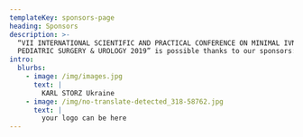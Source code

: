 ```yaml
---
templateKey: sponsors-page
heading: Sponsors
description: >-
  “VII INTERNATIONAL SCIENTIFIC AND PRACTICAL CONFERENCE ON MINIMAL IVNASIVE
  PEDIATRIC SURGERY & UROLOGY 2019” is possible thanks to our sponsors:
intro:
  blurbs:
    - image: /img/images.jpg
      text: |
        KARL STORZ Ukraine
    - image: /img/no-translate-detected_318-58762.jpg
      text: |
        your logo can be here
---
```


